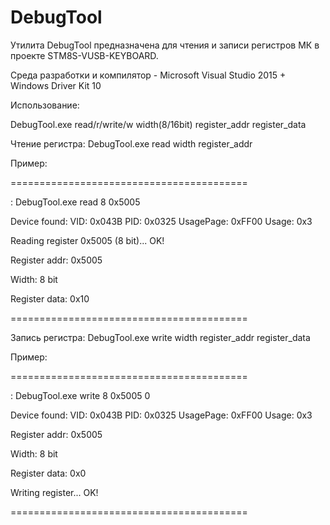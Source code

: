 # DebugTool

Утилита DebugTool предназначена для чтения и записи регистров МК в проекте STM8S-VUSB-KEYBOARD.

Среда разработки и компилятор - Microsoft Visual Studio 2015 + Windows Driver Kit 10

Использование:

DebugTool.exe read/r/write/w width(8/16bit) register_addr register_data

Чтение регистра: DebugTool.exe read width register_addr

Пример:

=========================================

: DebugTool.exe read 8 0x5005

Device found: VID: 0x043B  PID: 0x0325  UsagePage: 0xFF00  Usage: 0x3

Reading register 0x5005 (8 bit)... OK!

Register addr: 0x5005

Width: 8 bit

Register data: 0x10

=========================================

Запись регистра: DebugTool.exe write width register_addr register_data

Пример:

=========================================

: DebugTool.exe write 8 0x5005 0

Device found: VID: 0x043B  PID: 0x0325  UsagePage: 0xFF00  Usage: 0x3

Register addr: 0x5005

Width: 8 bit

Register data: 0x0

Writing register... OK!

=========================================
